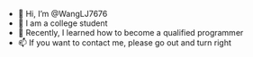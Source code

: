 - 👋 Hi, I’m @WangLJ7676
- 👀 I am a college student
- 🌱 Recently, I learned how to become a qualified programmer
- 📫 If you want to contact me, please go out and turn right

